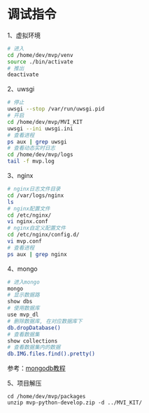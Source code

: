 # 调试指令



1、虚拟环境

```bash
# 进入
cd /home/dev/mvp/venv
source ./bin/activate
# 推出
deactivate
```

2、uwsgi

```bash
# 停止
uwsgi --stop /var/run/uwsgi.pid
# 开启
cd /home/dev/mvp/MVI_KIT
uwsgi --ini uwsgi.ini
# 查看进程
ps aux | grep uwsgi
# 查看动态实时日志
cd /home/dev/mvp/logs
tail -f mvp.log
```

3、nginx

```bash
# nginx日志文件目录
cd /var/logs/nginx
ls
# nginx配置文件
cd /etc/nginx/
vi nginx.conf
# nginx自定义配置文件
cd /etc/nginx/config.d/
vi mvp.conf
# 查看进程
ps aux | grep nginx
```

4、mongo

```bash
# 进入mongo
mongo
# 显示数据路
show dbs
# 使用数据库
use mvp_dl
# 删除数据库, 在对应数据库下
db.dropDatabase()
# 查看数据集
show collections
# 查看数据集内的数据
db.IMG.files.find().pretty()
```

参考：[mongodb教程](http://www.runoob.com/mongodb/mongodb-tutorial.html)

5、项目解压

```
cd /home/dev/mvp/packages
unzip mvp-python-develop.zip -d ../MVI_KIT/
```

